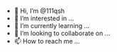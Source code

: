 - 👋 Hi, I’m @111qsh
- 👀 I’m interested in ...
- 🌱 I’m currently learning ...
- 💞️ I’m looking to collaborate on ...
- 📫 How to reach me ...

<!---
111qsh/111qsh is a ✨ special ✨ repository because its `README.md` (this file) appears on your GitHub profile.
You can click the Preview link to take a look at your changes.
--->
